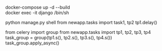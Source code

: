 docker-compose up -d --build  
docker exec -it django /bin/sh

python manage.py shell
from newapp.tasks import task1, tp2
tp1.delay()

from celery import group
from newapp.tasks import tp1, tp2, tp3, tp4
task_group = group(tp1.s(), tp2.s(), tp3.s(), tp4.s())
task_group.apply_async()

